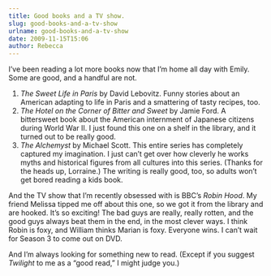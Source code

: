 ```yaml
---
title: Good books and a TV show.
slug: good-books-and-a-tv-show
urlname: good-books-and-a-tv-show
date: 2009-11-15T15:06
author: Rebecca
---
```

I&#x02bc;ve been reading a lot more books now that I&#x02bc;m home all day with
Emily. Some are good, and a handful are not.

1. _The Sweet Life in Paris_ by David Lebovitz. Funny stories about an American
   adapting to life in Paris and a smattering of tasty recipes, too.
2. _The Hotel on the Corner of Bitter and Sweet_ by Jamie Ford. A bittersweet
   book about the American internment of Japanese citizens during World War II.
   I just found this one on a shelf in the library, and it turned out to be
   really good.
3. _The Alchemyst_ by Michael Scott. This entire series has completely captured
   my imagination. I just can&#x02bc;t get over how cleverly he works myths and
   historical figures from all cultures into this series. (Thanks for the heads
   up, Lorraine.) The writing is really good, too, so adults won&#x02bc;t get
   bored reading a kids book.

And the TV show that I&#x02bc;m recently obsessed with is BBC&#x02bc;s _Robin
Hood_. My friend Melissa tipped me off about this one, so we got it from the
library and are hooked. It&#x02bc;s so exciting! The bad guys are really, really
rotten, and the good guys always beat them in the end, in the most clever ways.
I think Robin is foxy, and William thinks Marian is foxy. Everyone wins. I
can&#x02bc;t wait for Season 3 to come out on DVD.

And I&#x02bc;m always looking for something new to read. (Except if you suggest
_Twilight_ to me as a &ldquo;good read,&rdquo; I might judge you.)
